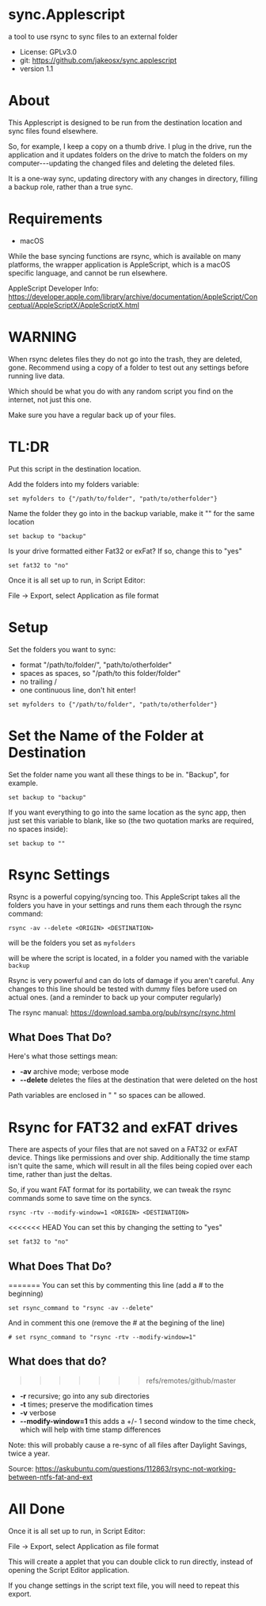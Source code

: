 # sync.Applescript

a tool to use rsync to sync files to an external folder

* License: GPLv3.0
* git: https://github.com/jakeosx/sync.applescript
* version 1.1

# About

This Applescript is designed to be run from the destination location and sync files found elsewhere. 

So, for example, I keep a copy on a thumb drive. I plug in the drive, run the application and it updates folders on the drive to match the folders on my computer---updating the changed files and deleting the deleted files. 

It is a one-way sync, updating <DESTINATION> directory with any changes in <ORIGIN> directory, filling a backup role, rather than a true sync.

# Requirements

* macOS

While the base syncing functions are rsync, which is available on many platforms, the wrapper application is AppleScript, which is a macOS specific language, and cannot be run elsewhere. 

AppleScript Developer Info: https://developer.apple.com/library/archive/documentation/AppleScript/Conceptual/AppleScriptX/AppleScriptX.html

# WARNING

When rsync deletes files they do not go into the trash, they are deleted, gone. Recommend using a copy of a folder to test out any settings before running live data. 

Which should be what you do with any random script you find on the internet, not just this one. 

Make sure you have a regular back up of your files.

# TL:DR

Put this script in the destination location. 

Add the folders into my folders variable:

```
set myfolders to {"/path/to/folder", "path/to/otherfolder"}
```

Name the folder they go into in the backup variable, make it "" for the same location

```
set backup to "backup"
```

Is your drive formatted either Fat32 or exFat? If so, change this to "yes"

```
set fat32 to "no"
```

Once it is all set up to run, in Script Editor:

File -> Export, select Application as file format

# Setup

Set the folders you want to sync:

* format "/path/to/folder/", "path/to/otherfolder"
* spaces as spaces, so "/path/to this folder/folder"
* no trailing / 
* one continuous line, don't hit enter! 

```
set myfolders to {"/path/to/folder", "path/to/otherfolder"}
```

# Set the Name of the Folder at Destination

Set the folder name you want all these things to be in. "Backup", for example. 

```
set backup to "backup"
```

If you want everything to go into the same location as the sync app, then just set this variable to blank, like so (the two quotation marks are required, no spaces inside): 

```
set backup to ""
```

# Rsync Settings

Rsync is a powerful copying/syncing too. This AppleScript takes all the folders you have in your settings and runs them each through the rsync command: 

```
rsync -av --delete <ORIGIN> <DESTINATION>
```

<ORIGIN> will be the folders you set as `myfolders`

<DESTINATION> will be where the script is located, in a folder you named with the variable `backup`

Rsync is very powerful and can do lots of damage if you aren't careful. Any changes to this line should be tested with dummy files before used on actual ones. (and a reminder to back up your computer regularly)

The rsync manual: https://download.samba.org/pub/rsync/rsync.html

## What Does That Do? 

Here's what those settings mean:

* **-av** archive mode; verbose mode
* **--delete** deletes the files at the destination that were deleted on the host

Path variables are enclosed in " " so spaces can be allowed. 

# Rsync for FAT32 and exFAT drives 

There are aspects of your files that are not saved on a FAT32 or exFAT device. Things like permissions and over ship. Additionally the time stamp isn't quite the same, which will result in all the files being copied over each time, rather than just the deltas. 

So, if you want FAT format for its portability, we can tweak the rsync commands some to save time on the syncs. 

```
rsync -rtv --modify-window=1 <ORIGIN> <DESTINATION>
```

<<<<<<< HEAD
You can set this by changing the setting to "yes"

```
set fat32 to "no"
```

## What Does That Do? 
=======
You can set this by commenting this line (add a # to the beginning)

```
set rsync_command to "rsync -av --delete"
```

And in comment this one (remove the # at the begining of the line)

```
# set rsync_command to "rsync -rtv --modify-window=1"
```

## What does that do? 
>>>>>>> refs/remotes/github/master

* **-r** recursive; go into any sub directories 
* **-t** times; preserve the modification times 
* **-v** verbose 
* **--modify-window=1** this adds a +/- 1 second window to the time check, which will help with time stamp differences

Note: this will probably cause a re-sync of all files after Daylight Savings, twice a year. 

Source: https://askubuntu.com/questions/112863/rsync-not-working-between-ntfs-fat-and-ext

# All Done 

Once it is all set up to run, in Script Editor:

File -> Export, select Application as file format

This will create a applet that you can double click to run directly, instead of opening the Script Editor application. 

If you change settings in the script text file, you will need to repeat this export.